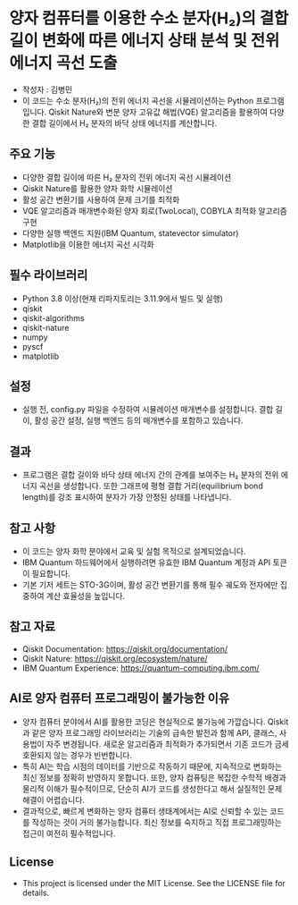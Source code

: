 # 양자 컴퓨터를 이용한 수소 분자(H₂)의 결합 길이 변화에 따른 에너지 상태 분석 및 전위 에너지 곡선 도출

- 작성자 : 김병민
- 이 코드는 수소 분자(H₂)의 전위 에너지 곡선을 시뮬레이션하는 Python 프로그램입니다. Qiskit Nature와 변분 양자 고유값 해법(VQE) 알고리즘을 활용하여 다양한 결합 길이에서 H₂ 분자의 바닥 상태 에너지를 계산합니다.

## 주요 기능

- 다양한 결합 길이에 따른 H₂ 분자의 전위 에너지 곡선 시뮬레이션
- Qiskit Nature를 활용한 양자 화학 시뮬레이션
- 활성 공간 변환기를 사용하여 문제 크기를 최적화
- VQE 알고리즘과 매개변수화된 양자 회로(TwoLocal), COBYLA 최적화 알고리즘 구현
- 다양한 실행 백엔드 지원(IBM Quantum, statevector simulator)
- Matplotlib을 이용한 에너지 곡선 시각화

## 필수 라이브러리

- Python 3.8 이상(현재 리파지토리는 3.11.9에서 빌드 및 실행)
- qiskit
- qiskit-algorithms
- qiskit-nature
- numpy
- pyscf
- matplotlib

## 설정

- 실행 전, config.py 파일을 수정하여 시뮬레이션 매개변수를 설정합니다. 결합 길이, 활성 공간 설정, 실행 백엔드 등의 매개변수를 포함하고 있습니다.

## 결과

- 프로그램은 결합 길이와 바닥 상태 에너지 간의 관계를 보여주는 H₂ 분자의 전위 에너지 곡선을 생성합니다. 또한 그래프에 평형 결합 거리(equilibrium bond length)를 강조 표시하여 분자가 가장 안정된 상태를 나타냅니다.

## 참고 사항

- 이 코드는 양자 화학 분야에서 교육 및 실험 목적으로 설계되었습니다.
- IBM Quantum 하드웨어에서 실행하려면 유효한 IBM Quantum 계정과 API 토큰이 필요합니다.
- 기본 기저 세트는 STO-3G이며, 활성 공간 변환기를 통해 필수 궤도와 전자에만 집중하여 계산 효율성을 높입니다.

## 참고 자료

- Qiskit Documentation: https://qiskit.org/documentation/
- Qiskit Nature: https://qiskit.org/ecosystem/nature/
- IBM Quantum Experience: https://quantum-computing.ibm.com/

## AI로 양자 컴퓨터 프로그래밍이 불가능한 이유

- 양자 컴퓨터 분야에서 AI를 활용한 코딩은 현실적으로 불가능에 가깝습니다. Qiskit과 같은 양자 프로그래밍 라이브러리는 기술의 급속한 발전과 함께 API, 클래스, 사용법이 자주 변경됩니다. 새로운 알고리즘과 최적화가 추가되면서 기존 코드가 금세 호환되지 않는 경우가 빈번합니다.
- 특히 AI는 학습 시점의 데이터를 기반으로 작동하기 때문에, 지속적으로 변화하는 최신 정보를 정확히 반영하지 못합니다. 또한, 양자 컴퓨팅은 복잡한 수학적 배경과 물리적 이해가 필수적이므로, 단순히 AI가 코드를 생성한다고 해서 실질적인 문제 해결이 어렵습니다.
- 결과적으로, 빠르게 변화하는 양자 컴퓨터 생태계에서는 AI로 신뢰할 수 있는 코드를 작성하는 것이 거의 불가능합니다. 최신 정보를 숙지하고 직접 프로그래밍하는 접근이 여전히 필수적입니다.

## License

- This project is licensed under the MIT License. See the LICENSE file for details.
